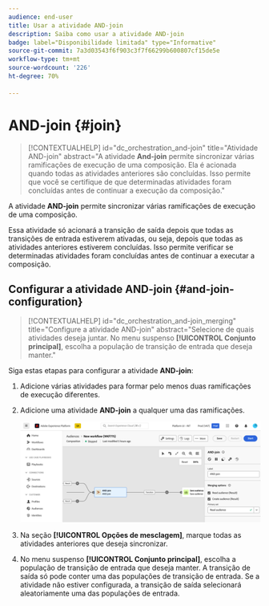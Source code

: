 ```yaml
---
audience: end-user
title: Usar a atividade AND-join
description: Saiba como usar a atividade AND-join
badge: label="Disponibilidade limitada" type="Informative"
source-git-commit: 7a3d03543f6f903c3f7f66299b600807cf15de5e
workflow-type: tm+mt
source-wordcount: '226'
ht-degree: 70%

---
```


# AND-join {#join}

>[!CONTEXTUALHELP]
>id="dc_orchestration_and-join"
>title="Atividade AND-join"
>abstract="A atividade **And-join** permite sincronizar várias ramificações de execução de uma composição. Ela é acionada quando todas as atividades anteriores são concluídas. Isso permite que você se certifique de que determinadas atividades foram concluídas antes de continuar a execução da composição."

A atividade **AND-join** permite sincronizar várias ramificações de execução de uma composição.

Essa atividade só acionará a transição de saída depois que todas as transições de entrada estiverem ativadas, ou seja, depois que todas as atividades anteriores estiverem concluídas. Isso permite verificar se determinadas atividades foram concluídas antes de continuar a executar a composição.

## Configurar a atividade AND-join {#and-join-configuration}

>[!CONTEXTUALHELP]
>id="dc_orchestration_and-join_merging"
>title="Configure a atividade AND-join"
>abstract="Selecione de quais atividades deseja juntar. No menu suspenso **[!UICONTROL Conjunto principal]**, escolha a população de transição de entrada que deseja manter."

Siga estas etapas para configurar a atividade **AND-join**:

1. Adicione várias atividades para formar pelo menos duas ramificações de execução diferentes.
1. Adicione uma atividade **AND-join** a qualquer uma das ramificações.

   ![](../assets/and-join.png)

1. Na seção **[!UICONTROL Opções de mesclagem]**, marque todas as atividades anteriores que deseja sincronizar.
1. No menu suspenso **[!UICONTROL Conjunto principal]**, escolha a população de transição de entrada que deseja manter. A transição de saída só pode conter uma das populações de transição de entrada. Se a atividade não estiver configurada, a transição de saída selecionará aleatoriamente uma das populações de entrada.
